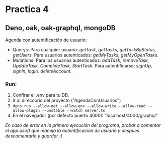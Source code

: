 # Practica 4

## Deno, oak, oak-graphql, mongoDB

Agenda con autentificación de usuario:

- Querys: 
    Para cualquier usuario: *getTask, getTasks, getTaskByStatus, getUsers.*
    Para usuarios autenticados: *getMyTasks, getMyOpenTasks.* 
- Mutations: 
    Para los usuarios autenticados: *addTask, removeTask, UpdateTask, CompleteTask, StartTask.*
    Para autentificarse: *signUp, signIn, logIn, deleteAccount.*

### Run:

1.  Confirar el .env para tu DB.
2.  Ir al direccorio del proyecto ("AgendaConUsuarios")
3.  `deno run --allow-net --allow-env --allow-write --allow-read --allow-plugin --unstable --watch server.ts` 
4. En el navegador (por defecto puerto 4000): "localhost/4000/graphql"

*En caso de error en la primera ejecución del programa, probar a comentar el app.use() que maneja la autentificación de usuario y despues descomentarlo y guardar :)*
